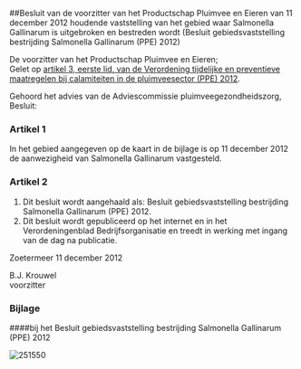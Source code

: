 <meta http-equiv='Content-Type' content='text/html; charset=utf-8' />

##Besluit van de voorzitter van het Productschap Pluimvee en Eieren van 11 december 2012 houdende vaststelling van het gebied waar Salmonella Gallinarum is uitgebroken en bestreden wordt (Besluit gebiedsvaststelling bestrijding Salmonella Gallinarum (PPE) 2012)

De voorzitter van het Productschap Pluimvee en Eieren;  
Gelet op [artikel 3, eerste lid, van de Verordening tijdelijke en preventieve maatregelen bij calamiteiten in de pluimveesector (PPE) 2012](../../../../../../../../../pbo/verordening/tijdelijke/en/preventieve/maatregelen/bij/calamiteiten/in/de/etc/BWBR0032400/README.md).

Gehoord het advies van de Adviescommissie pluimveegezondheidszorg,
Besluit:    

### Artikel  1  

In het gebied aangegeven op de kaart in de bijlage is op 11 december 2012 de aanwezigheid van Salmonella Gallinarum vastgesteld.  

### Artikel  2  

1.  Dit besluit wordt aangehaald als: Besluit gebiedsvaststelling bestrijding Salmonella Gallinarum (PPE) 2012.   
2.  Dit besluit wordt gepubliceerd op het internet en in het Verordeningenblad Bedrijfsorganisatie en treedt in werking met ingang van de dag na publicatie.   

Zoetermeer 
11 december 2012   

B.J. Krouwel  
voorzitter   

### Bijlage  

####bij het Besluit gebiedsvaststelling bestrijding Salmonella Gallinarum (PPE) 2012

![251550](http://wetten.overheid.nl/Illustration/251550)


